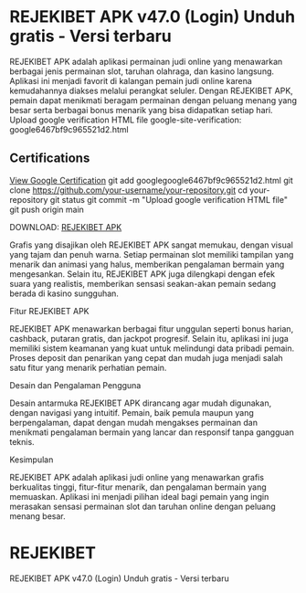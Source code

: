 # REJEKIBET APK v47.0 (Login) Unduh gratis - Versi terbaru
REJEKIBET APK adalah aplikasi permainan judi online yang menawarkan berbagai jenis permainan slot, taruhan olahraga, dan kasino langsung. Aplikasi ini menjadi favorit di kalangan pemain judi online karena kemudahannya diakses melalui perangkat seluler. Dengan REJEKIBET APK, pemain dapat menikmati beragam permainan dengan peluang menang yang besar serta berbagai bonus menarik yang bisa didapatkan setiap hari.
Upload google verification HTML file
google-site-verification: google6467bf9c965521d2.html

## Certifications
[View Google Certification](google6467bf9c965521d2.html)
git add googlegoogle6467bf9c965521d2.html
git clone https://github.com/your-username/your-repository.git
cd your-repository
git status
git commit -m "Upload google verification HTML file"
git push origin main


DOWNLOAD: [REJEKIBET APK](https://dogas.info/id/rejekibet/)

Grafis yang disajikan oleh REJEKIBET APK sangat memukau, dengan visual yang tajam dan penuh warna. Setiap permainan slot memiliki tampilan yang menarik dan animasi yang halus, memberikan pengalaman bermain yang mengesankan. Selain itu, REJEKIBET APK juga dilengkapi dengan efek suara yang realistis, memberikan sensasi seakan-akan pemain sedang berada di kasino sungguhan.

Fitur REJEKIBET APK

REJEKIBET APK menawarkan berbagai fitur unggulan seperti bonus harian, cashback, putaran gratis, dan jackpot progresif. Selain itu, aplikasi ini juga memiliki sistem keamanan yang kuat untuk melindungi data pribadi pemain. Proses deposit dan penarikan yang cepat dan mudah juga menjadi salah satu fitur yang menarik perhatian pemain.

Desain dan Pengalaman Pengguna

Desain antarmuka REJEKIBET APK dirancang agar mudah digunakan, dengan navigasi yang intuitif. Pemain, baik pemula maupun yang berpengalaman, dapat dengan mudah mengakses permainan dan menikmati pengalaman bermain yang lancar dan responsif tanpa gangguan teknis.

Kesimpulan

REJEKIBET APK adalah aplikasi judi online yang menawarkan grafis berkualitas tinggi, fitur-fitur menarik, dan pengalaman bermain yang memuaskan. Aplikasi ini menjadi pilihan ideal bagi pemain yang ingin merasakan sensasi permainan slot dan taruhan online dengan peluang menang besar.
# REJEKIBET
REJEKIBET APK v47.0 (Login) Unduh gratis - Versi terbaru
